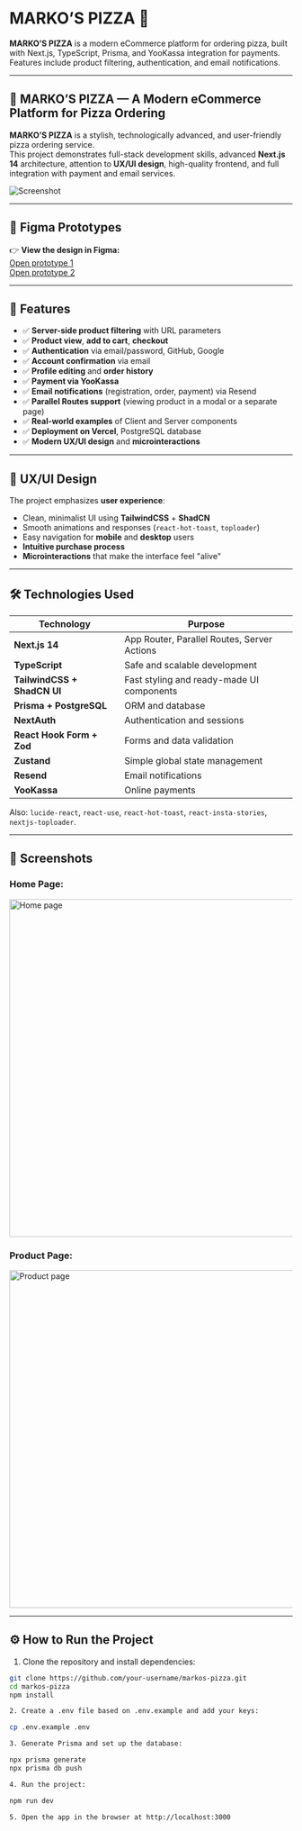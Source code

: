 # MARKO’S PIZZA 🍕 

**MARKO’S PIZZA** is a modern eCommerce platform for ordering pizza, built with Next.js, TypeScript, Prisma, and YooKassa integration for payments. Features include product filtering, authentication, and email notifications.

---

## 🍕 MARKO’S PIZZA — A Modern eCommerce Platform for Pizza Ordering

**MARKO’S PIZZA** is a stylish, technologically advanced, and user-friendly pizza ordering service.  
This project demonstrates full-stack development skills, advanced **Next.js 14** architecture, attention to **UX/UI design**, high-quality frontend, and full integration with payment and email services.

![Screenshot](./public/preview.png)

---

## 🔗 Figma Prototypes

👉 **View the design in Figma:**  
[Open prototype 1](https://www.figma.com/proto/Ny6HqEo3oFM1DXkWustwAH/Untitled?node-id=1-5&t=KL9RvtvoJxrKZRSU-1)  
[Open prototype 2](https://www.figma.com/proto/Ny6HqEo3oFM1DXkWustwAH/Untitled?node-id=49-5&t=KL9RvtvoJxrKZRSU-1)

---

## 🚀 Features

- ✅ **Server-side product filtering** with URL parameters
- ✅ **Product view**, **add to cart**, **checkout**
- ✅ **Authentication** via email/password, GitHub, Google
- ✅ **Account confirmation** via email
- ✅ **Profile editing** and **order history**
- ✅ **Payment via YooKassa**
- ✅ **Email notifications** (registration, order, payment) via Resend
- ✅ **Parallel Routes support** (viewing product in a modal or a separate page)
- ✅ **Real-world examples** of Client and Server components
- ✅ **Deployment on Vercel**, PostgreSQL database
- ✅ **Modern UX/UI design** and **microinteractions**

---

## 🎨 UX/UI Design

The project emphasizes **user experience**:

- Clean, minimalist UI using **TailwindCSS** + **ShadCN**
- Smooth animations and responses (`react-hot-toast`, `toploader`)
- Easy navigation for **mobile** and **desktop** users
- **Intuitive purchase process**
- **Microinteractions** that make the interface feel "alive"

---

## 🛠 Technologies Used

| Technology              | Purpose                                                   |
|-------------------------|-----------------------------------------------------------|
| **Next.js 14**          | App Router, Parallel Routes, Server Actions               |
| **TypeScript**          | Safe and scalable development                             |
| **TailwindCSS + ShadCN UI** | Fast styling and ready-made UI components               |
| **Prisma + PostgreSQL** | ORM and database                                          |
| **NextAuth**            | Authentication and sessions                               |
| **React Hook Form + Zod** | Forms and data validation                                |
| **Zustand**             | Simple global state management                            |
| **Resend**              | Email notifications                                        |
| **YooKassa**            | Online payments                                           |

Also: `lucide-react`, `react-use`, `react-hot-toast`, `react-insta-stories`, `nextjs-toploader`.

---

## 📸 Screenshots

### Home Page:
<img src="./public/screenshot1.png" width="600" alt="Home page">

### Product Page:
<img src="./public/screenshot2.png" width="600" alt="Product page">

---

## ⚙️ How to Run the Project

1. Clone the repository and install dependencies:

```bash
git clone https://github.com/your-username/markos-pizza.git
cd markos-pizza
npm install

2. Create a .env file based on .env.example and add your keys:

cp .env.example .env

3. Generate Prisma and set up the database:

npx prisma generate
npx prisma db push

4. Run the project:

npm run dev

5. Open the app in the browser at http://localhost:3000
